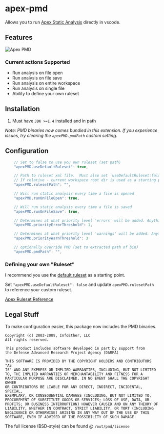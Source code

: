 # apex-pmd

Allows you to run [Apex Static Analysis](http://pmd.sourceforge.net/snapshot/pmd-apex/) directly in vscode.

## Features

![Apex PMD](https://raw.githubusercontent.com/ChuckJonas/vscode-apex-pmd/master/images/apex-pmd.gif)

### Current actions Supported

* Run analysis on file open
* Run analysis on file save
* Run analysis on entire workspace
* Run analysis on single file
* Ability to define your own ruleset

## Installation

1. Must have `JDK >=1.4` installed and in path

*Note: PMD binaries now comes bundled in this extension.  If you experience issues, try clearing the `apexPMD.pmdPath` custom setting.*

## Configuration

``` javascript
    // Set to false to use you own ruleset (set path)
    "apexPMD.useDefaultRuleset": true,

    // Path to ruleset xml file.  Must also set `useDefaultRuleset:false`.
    // If relative - current workspace root dir is used as a starting point
    "apexPMD.rulesetPath": "",

    // Will run static analysis every time a file is opened
    "apexPMD.runOnFileOpen": true,

    // Will run static analysis every time a file is saved
    "apexPMD.runOnFileSave": true,

    // Determines at what priority level 'errors' will be added. Anything less will be a warning or hint
    "apexPMD.priorityErrorThreshold": 1,

    // Determines at what priority level 'warnings' will be added. Anything less will be a hint
    "apexPMD.priorityWarnThreshold": 3

    // optionally override PMD (set to extracted path of bin)
    "apexPMD.pmdPath": "",
```

### Defining your own "Ruleset"

I recommend you use the [default ruleset](https://github.com/ChuckJonas/vscode-apex-pmd/blob/master/rulesets/apex_ruleset.xml) as a starting point.

Set `"apexPMD.useDefaultRuleset": false` and update `apexPMD.rulesetPath` to reference your custom ruleset.

[Apex Ruleset Reference](http://pmd.sourceforge.net/snapshot/pmd-apex/rules/index.html#Default_ruleset_used_by_the_CodeClimate_Engine_for_Salesforce.com_Apex)


## Legal Stuff

To make configuration easier, this package now includes the PMD binaries.

```
Copyright (c) 2003-2009, InfoEther, LLC
All rights reserved.

This product includes software developed in part by support from
the Defense Advanced Research Project Agency (DARPA)

THIS SOFTWARE IS PROVIDED BY THE COPYRIGHT HOLDERS AND CONTRIBUTORS "AS
IS" AND ANY EXPRESS OR IMPLIED WARRANTIES, INCLUDING, BUT NOT LIMITED
TO, THE IMPLIED WARRANTIES OF MERCHANTABILITY AND FITNESS FOR A
PARTICULAR PURPOSE ARE DISCLAIMED. IN NO EVENT SHALL THE COPYRIGHT OWNER
OR CONTRIBUTORS BE LIABLE FOR ANY DIRECT, INDIRECT, INCIDENTAL, SPECIAL,
EXEMPLARY, OR CONSEQUENTIAL DAMAGES (INCLUDING, BUT NOT LIMITED TO,
PROCUREMENT OF SUBSTITUTE GOODS OR SERVICES; LOSS OF USE, DATA, OR
PROFITS; OR BUSINESS INTERRUPTION) HOWEVER CAUSED AND ON ANY THEORY OF
LIABILITY, WHETHER IN CONTRACT, STRICT LIABILITY, OR TORT (INCLUDING
NEGLIGENCE OR OTHERWISE) ARISING IN ANY WAY OUT OF THE USE OF THIS
SOFTWARE, EVEN IF ADVISED OF THE POSSIBILITY OF SUCH DAMAGE.
```

The full license (BSD-style) can be found @ `/out/pmd/license`